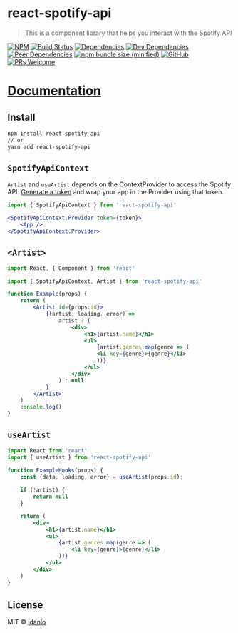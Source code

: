 ﻿# react-spotify-api

> This is a component library that helps you interact with the Spotify API

[![NPM](https://img.shields.io/npm/v/react-spotify-api.svg)](https://www.npmjs.com/package/react-spotify-api)
[![Build Status](https://travis-ci.com/idanlo/react-spotify-api.svg?branch=master)](https://travis-ci.com/idanlo/react-spotify-api)
[![Dependencies](https://david-dm.org/idanlo/react-spotify-api/status.svg)](https://david-dm.org/idanlo/react-spotify-api)
[![Dev Dependencies](https://david-dm.org/idanlo/react-spotify-api/dev-status.svg)](https://david-dm.org/idanlo/react-spotify-api?type=dev)
[![Peer Dependencies](https://david-dm.org/idanlo/react-spotify-api/peer-status.svg)](https://david-dm.org/idanlo/react-spotify-api?type=peer)
[![npm bundle size (minified)](https://img.shields.io/bundlephobia/min/react-spotify-api.svg)](https://www.npmjs.com/package/react-spotify-api)
[![GitHub](https://img.shields.io/github/license/idanlo/react-spotify-api.svg)](https://opensource.org/licenses/MIT)
[![PRs Welcome](https://img.shields.io/badge/prs-welcome-brightgreen.svg?style=flat-square)](http://makeapullrequest.com)

# [Documentation](https://idanlo.github.io/react-spotify-api/)

## Install

```bash
npm install react-spotify-api
// or
yarn add react-spotify-api
```

## `SpotifyApiContext`
`Artist` and `useArtist` depends on the ContextProvider to access the Spotify API. [Generate a token](https://developer.spotify.com/documentation/general/guides/authorization-guide/) and wrap your app in the Provider using that token.

```jsx static
import { SpotifyApiContext } from 'react-spotify-api'

<SpotifyApiContext.Provider token={token}>
    <App />
</SpotifyApiContext.Provider>
```

## `<Artist>`

```jsx
import React, { Component } from 'react'

import { SpotifyApiContext, Artist } from 'react-spotify-api'

function Example(props) {
    return (
        <Artist id={props.id}>
            {(artist, loading, error) =>
                artist ? (
                    <div>
                        <h1>{artist.name}</h1>
                        <ul>
                            {artist.genres.map(genre => (
                            <li key={genre}>{genre}</li>
                            ))}
                        </ul>
                    </div>
                ) : null
            }
        </Artist>
    )
    console.log()
}
```

## `useArtist`
```jsx 
import React from 'react'
import { useArtist } from 'react-spotify-api'

function ExampleHooks(props) {
    const {data, loading, error} = useArtist(props.id);
    
    if (!artist) {
        return null
    }

    return (
        <div>
            <h1>{artist.name}</h1>
            <ul>
                {artist.genres.map(genre => (
                    <li key={genre}>{genre}</li>
                ))}
            </ul>
        </div>
    )
}   
```
## License

MIT © [idanlo](https://github.com/idanlo)
